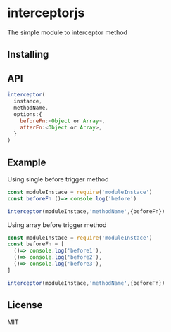 # interceptorjs
The simple module to interceptor method
## Installing
## API
```js
interceptor(
  instance,
  methodName,
  options:{
    beforeFn:<Object or Array>,
    afterFn:<Object or Array>,
  }
)
```
## Example

Using single before trigger method
```js
const moduleInstace = require('moduleInstace')
const beforeFn ()=> console.log('before')

interceptor(moduleInstace,'methodName',{beforeFn})
```
Using array before trigger method
```js
const moduleInstace = require('moduleInstace')
const beforeFn = [
  ()=> console.log('before1'),
  ()=> console.log('before2'),
  ()=> console.log('before3'),
]

interceptor(moduleInstace,'methodName',{beforeFn})
```

## License
MIT
